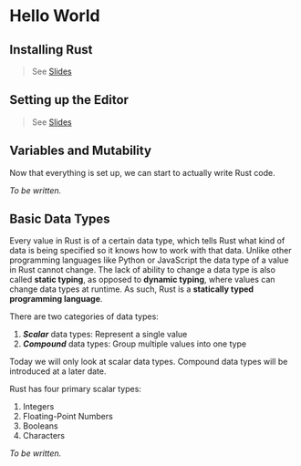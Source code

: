 # Hello World

## Installing Rust

> See [Slides](https://github.com/pfhaupt/progkurs/blob/4212fdfdef8d923000ba6023412ea14f27164c4b/rust-beginner/01%20-%20Installation/01%20-%20slides.pdf)

## Setting up the Editor

> See [Slides](https://github.com/pfhaupt/progkurs/blob/4212fdfdef8d923000ba6023412ea14f27164c4b/rust-beginner/01%20-%20Installation/01%20-%20slides.pdf)

## Variables and Mutability

Now that everything is set up, we can start to actually write Rust code.

_To be written._

## Basic Data Types

Every value in Rust is of a certain data type, which tells Rust what kind of data is being specified so it knows how to work with that data.
Unlike other programming languages like Python or JavaScript the data type of a value in Rust cannot change.
The lack of ability to change a data type is also called **static typing**, as opposed to **dynamic typing**, where values can change data types at runtime.
As such, Rust is a **statically typed programming language**.

There are two categories of data types:

1. **_Scalar_** data types: Represent a single value
2. **_Compound_** data types: Group multiple values into one type

Today we will only look at scalar data types.
Compound data types will be introduced at a later date.

Rust has four primary scalar types:

1. Integers
2. Floating-Point Numbers
3. Booleans
4. Characters

_To be written._
